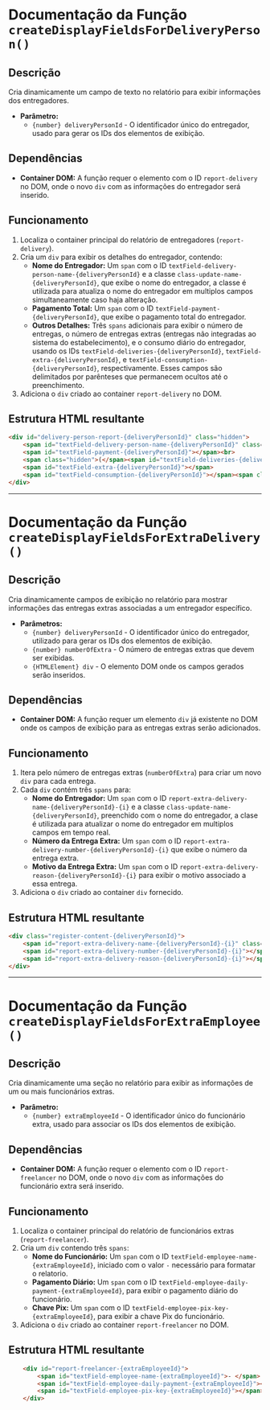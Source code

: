 # Documentação da Função `createDisplayFieldsForDeliveryPerson()`

## Descrição
Cria dinamicamente um campo de texto no relatório para exibir informações dos entregadores.

- **Parâmetro:**
  - `{number} deliveryPersonId` - O identificador único do entregador, usado para gerar os IDs dos elementos de exibição.

## Dependências
- **Container DOM:** A função requer o elemento com o ID `report-delivery` no DOM, onde o novo `div` com as informações do entregador será inserido.

## Funcionamento
1. Localiza o container principal do relatório de entregadores (`report-delivery`).
2. Cria um `div` para exibir os detalhes do entregador, contendo:
   - **Nome do Entregador:** Um `span` com o ID `textField-delivery-person-name-{deliveryPersonId}` e a classe `class-update-name-{deliveryPersonId}`, que exibe o nome do entregador, a classe é utilizada para atualiza o nome do entregador em multiplos campos simultaneamente caso haja alteração.
   - **Pagamento Total:** Um `span` com o ID `textField-payment-{deliveryPersonId}`, que exibe o pagamento total do entregador.
   - **Outros Detalhes:** Três `spans` adicionais para exibir o número de entregas, o número de entregas extras (entregas não integradas ao sistema do estabelecimento), e o consumo diário do entregador, usando os IDs `textField-deliveries-{deliveryPersonId}`, `textField-extra-{deliveryPersonId}`, e `textField-consumption-{deliveryPersonId}`, respectivamente. Esses campos são delimitados por parênteses que permanecem ocultos até o preenchimento.
3. Adiciona o `div` criado ao container `report-delivery` no DOM.

## Estrutura HTML resultante
```html
<div id="delivery-person-report-{deliveryPersonId}" class="hidden">
    <span id="textField-delivery-person-name-{deliveryPersonId}" class="class-update-name-{deliveryPersonId}"></span>:
    <span id="textField-payment-{deliveryPersonId}"></span><br>
    <span class="hidden">(</span><span id="textField-deliveries-{deliveryPersonId}"></span>
    <span id="textField-extra-{deliveryPersonId}"></span>
    <span id="textField-consumption-{deliveryPersonId}"></span><span class="hidden">)</span>
</div>
```

___

# Documentação da Função `createDisplayFieldsForExtraDelivery()`

## Descrição
Cria dinamicamente campos de exibição no relatório para mostrar informações das entregas extras associadas a um entregador específico.

- **Parâmetros:**
  - `{number} deliveryPersonId` - O identificador único do entregador, utilizado para gerar os IDs dos elementos de exibição.
  - `{number} numberOfExtra` - O número de entregas extras que devem ser exibidas.
  - `{HTMLElement} div` - O elemento DOM onde os campos gerados serão inseridos.

## Dependências
- **Container DOM:** A função requer um elemento `div` já existente no DOM onde os campos de exibição para as entregas extras serão adicionados.

## Funcionamento
1. Itera pelo número de entregas extras (`numberOfExtra`) para criar um novo `div` para cada entrega.
2. Cada `div` contém três `spans` para:
   - **Nome do Entregador:** Um `span` com o ID `report-extra-delivery-name-{deliveryPersonId}-{i}` e a classe `class-update-name-{deliveryPersonId}`, preenchido com o nome do entregador, a clase é utilizada para atualizar o nome do entregador em multiplos campos em tempo real.
   - **Número da Entrega Extra:** Um `span` com o ID `report-extra-delivery-number-{deliveryPersonId}-{i}` que exibe o número da entrega extra.
   - **Motivo da Entrega Extra:** Um `span` com o ID `report-extra-delivery-reason-{deliveryPersonId}-{i}` para exibir o motivo associado a essa entrega.
3. Adiciona o `div` criado ao container `div` fornecido.

## Estrutura HTML resultante
```html
<div class="register-content-{deliveryPersonId}">
    <span id="report-extra-delivery-name-{deliveryPersonId}-{i}" class="class-update-name-{deliveryPersonId}"></span>
    <span id="report-extra-delivery-number-{deliveryPersonId}-{i}"></span>
    <span id="report-extra-delivery-reason-{deliveryPersonId}-{i}"></span>
</div>
```

___

# Documentação da Função `createDisplayFieldsForExtraEmployee()`

## Descrição
Cria dinamicamente uma seção no relatório para exibir as informações de um ou mais funcionários extras.

- **Parâmetro:**
  - `{number} extraEmployeeId` - O identificador único do funcionário extra, usado para associar os IDs dos elementos de exibição.

## Dependências
- **Container DOM:** A função requer o elemento com o ID `report-freelancer` no DOM, onde o novo `div` com as informações do funcionário extra será inserido.

## Funcionamento
1. Localiza o container principal do relatório de funcionários extras (`report-freelancer`).
2. Cria um `div` contendo três `spans`:
   - **Nome do Funcionário:** Um `span` com o ID `textField-employee-name-{extraEmployeeId}`, iniciado com o valor `-` necessário para formatar o relatorio.
   - **Pagamento Diário:** Um `span` com o ID `textField-employee-daily-payment-{extraEmployeeId}`, para exibir o pagamento diário do funcionário.
   - **Chave Pix:** Um `span` com o ID `textField-employee-pix-key-{extraEmployeeId}`, para exibir a chave Pix do funcionário.
3. Adiciona o `div` criado ao container `report-freelancer` no DOM.

## Estrutura HTML resultante
```html
    <div id="report-freelancer-{extraEmployeeId}">
        <span id="textField-employee-name-{extraEmployeeId}">- </span>
        <span id="textField-employee-daily-payment-{extraEmployeeId}"></span>
        <span id="textField-employee-pix-key-{extraEmployeeId}"></span>
    </div>
```
